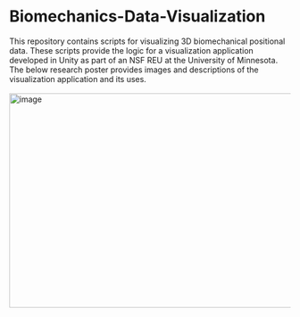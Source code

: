 # Biomechanics-Data-Visualization
This repository contains scripts for visualizing 3D biomechanical positional data. These scripts provide the logic for a visualization application developed in Unity as part of an NSF REU at the University of Minnesota. The below research poster provides images and descriptions of the visualization application and its uses.
<br><br>
<img width="590" height="384" alt="image" src="https://github.com/user-attachments/assets/fb028213-348b-465e-be1a-cbbef26cec20" />
